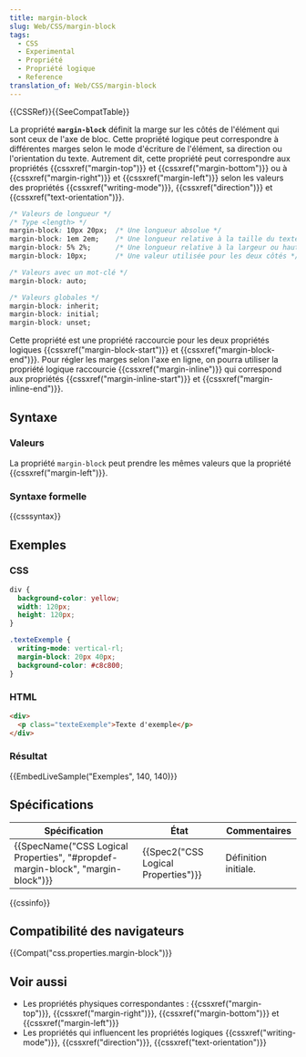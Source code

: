 ```yaml
---
title: margin-block
slug: Web/CSS/margin-block
tags:
  - CSS
  - Experimental
  - Propriété
  - Propriété logique
  - Reference
translation_of: Web/CSS/margin-block
---
```

{{CSSRef}}{{SeeCompatTable}}

La propriété **`margin-block`** définit la marge sur les côtés de l'élément qui sont ceux de l'axe de bloc. Cette propriété logique peut correspondre à différentes marges selon le mode d'écriture de l'élément, sa direction ou l'orientation du texte. Autrement dit, cette propriété peut correspondre aux propriétés {{cssxref("margin-top")}} et {{cssxref("margin-bottom")}} ou à   {{cssxref("margin-right")}} et {{cssxref("margin-left")}} selon les valeurs des propriétés {{cssxref("writing-mode")}}, {{cssxref("direction")}} et {{cssxref("text-orientation")}}.

```css
/* Valeurs de longueur */
/* Type <length> */
margin-block: 10px 20px;  /* Une longueur absolue */
margin-block: 1em 2em;    /* Une longueur relative à la taille du texte */
margin-block: 5% 2%;      /* Une longueur relative à la largeur ou hauteur du bloc englobant */
margin-block: 10px;       /* Une valeur utilisée pour les deux côtés */

/* Valeurs avec un mot-clé */
margin-block: auto;

/* Valeurs globales */
margin-block: inherit;
margin-block: initial;
margin-block: unset;
```

Cette propriété est une propriété raccourcie pour les deux propriétés logiques {{cssxref("margin-block-start")}} et {{cssxref("margin-block-end")}}. Pour régler les marges selon l'axe en ligne, on pourra utiliser la propriété logique raccourcie {{cssxref("margin-inline")}} qui correspond aux propriétés {{cssxref("margin-inline-start")}} et {{cssxref("margin-inline-end")}}.

## Syntaxe

### Valeurs

La propriété `margin-block` peut prendre les mêmes valeurs que la propriété {{cssxref("margin-left")}}.

### Syntaxe formelle

{{csssyntax}}

## Exemples

### CSS

```css
div {
  background-color: yellow;
  width: 120px;
  height: 120px;
}

.texteExemple {
  writing-mode: vertical-rl;
  margin-block: 20px 40px;
  background-color: #c8c800;
}
```

### HTML

```html
<div>
  <p class="texteExemple">Texte d'exemple</p>
</div>
```

### Résultat

{{EmbedLiveSample("Exemples", 140, 140)}}

## Spécifications

| Spécification                                                                                            | État                                             | Commentaires         |
| -------------------------------------------------------------------------------------------------------- | ------------------------------------------------ | -------------------- |
| {{SpecName("CSS Logical Properties", "#propdef-margin-block", "margin-block")}} | {{Spec2("CSS Logical Properties")}} | Définition initiale. |

{{cssinfo}}

## Compatibilité des navigateurs

{{Compat("css.properties.margin-block")}}

## Voir aussi

- Les propriétés physiques correspondantes : {{cssxref("margin-top")}}, {{cssxref("margin-right")}}, {{cssxref("margin-bottom")}} et {{cssxref("margin-left")}}
- Les propriétés qui influencent les propriétés logiques {{cssxref("writing-mode")}}, {{cssxref("direction")}}, {{cssxref("text-orientation")}}
